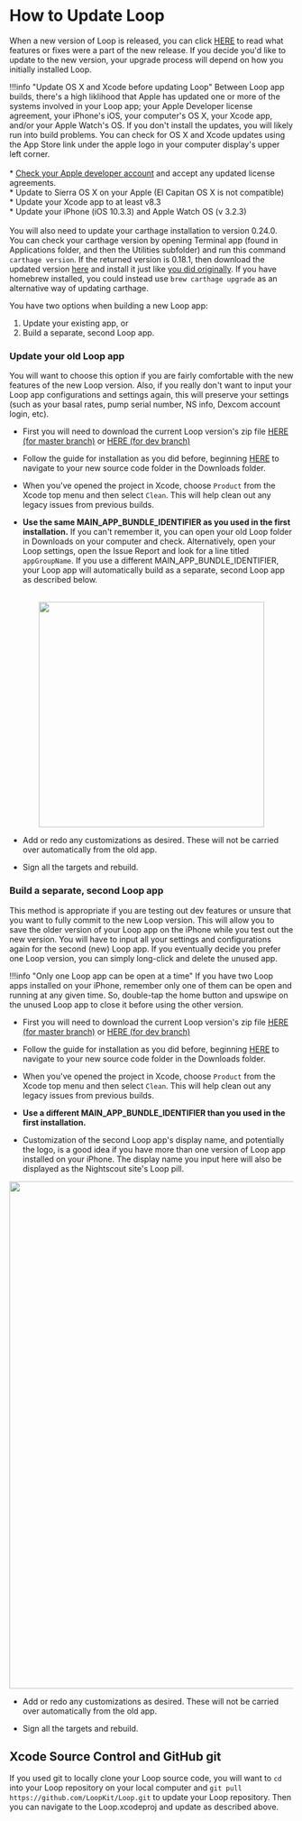 # How to Update Loop

When a new version of Loop is released, you can click [HERE](https://github.com/LoopKit/Loop/releases) to read what features or fixes were a part of the new release.  If you decide you'd like to update to the new version, your upgrade process will depend on how you initially installed Loop.

!!!info "Update OS X and Xcode before updating Loop"
    Between Loop app builds, there's a high liklihood that Apple has updated one or more of the systems involved in your Loop app; your Apple Developer license agreement, your iPhone's iOS, your computer's OS X, your Xcode app, and/or your Apple Watch's OS.  If you don't install the updates, you will likely run into build problems.  You can check for OS X and Xcode updates using the App Store link under the apple logo in your computer display's upper left corner.</br></br>
        * [Check your Apple developer account](http://developer.apple.com) and accept any updated license agreements.</br>
        * Update to Sierra OS X on your Apple (El Capitan OS X is not compatible)</br>
        * Update your Xcode app to at least v8.3</br>
        * Update your iPhone (iOS 10.3.3) and Apple Watch OS (v 3.2.3)</br></br>
    You will also need to update your carthage installation to version 0.24.0.  You can check your carthage version by opening Terminal app (found in Applications folder, and then the Utilities subfolder) and run this command `carthage version`. If the returned version is 0.18.1, then download the updated version [here](https://github.com/Carthage/Carthage/releases/download/0.24.0/Carthage.pkg) and install it just like [you did originally](https://loopkit.github.io/loopdocs/build/installing/#install-carthage).  If you have homebrew installed, you could instead use `brew carthage upgrade` as an alternative way of updating carthage. 


You have two options when building a new Loop app:

1. Update your existing app, or
2. Build a separate, second Loop app.

### Update your old Loop app

You will want to choose this option if you are fairly comfortable with the new features of the new Loop version.  Also, if you really don't want to input your Loop app configurations and settings again, this will preserve your settings (such as your basal rates, pump serial number, NS info, Dexcom account login, etc).

* First you will need to download the current Loop version's zip file [HERE (for master branch)](https://github.com/LoopKit/Loop/archive/master.zip) or [HERE (for dev branch)](https://github.com/LoopKit/Loop/archive/dev.zip)

* Follow the guide for installation as you did before, beginning [HERE](https://loopkit.github.io/loopdocs/build/installing/#install-loop-using-xcode) to navigate to your new source code folder in the Downloads folder.

* When you've opened the project in Xcode, choose `Product` from the Xcode top menu and then select `Clean`.  This will help clean out any legacy issues from previous builds.

* **Use the same MAIN_APP_BUNDLE_IDENTIFIER as you used in the first installation.**  If you can't remember it, you can open your old Loop folder in Downloads on your computer and check.  Alternatively, open your Loop settings, open the Issue Report and look for a line titled `appGroupName`.  If you use a different MAIN_APP_BUNDLE_IDENTIFIER, your Loop app will automatically build as a separate, second Loop app as described below.</br></br>

<p align="center">
<img src="../img/app_group_name.jpg" width="400">
</p>

* Add or redo any customizations as desired.  These will not be carried over automatically from the old app.

* Sign all the targets and rebuild.

### Build a separate, second Loop app

This method is appropriate if you are testing out dev features or unsure that you want to fully commit to the new Loop version.  This will allow you to save the older version of your Loop app on the iPhone while you test out the new version.  You will have to input all your settings and configurations again for the second (new) Loop app.  If you eventually decide you prefer one Loop version, you can simply long-click and delete the unused app.  

!!!info "Only one Loop app can be open at a time"
    If you have two Loop apps installed on your iPhone, remember only one of them can be open and running at any given time.  So, double-tap the home button and upswipe on the unused Loop app to close it before using the other version.

* First you will need to download the current Loop version's zip file [HERE (for master branch)](https://github.com/LoopKit/Loop/archive/master.zip) or [HERE (for dev branch)](https://github.com/LoopKit/Loop/archive/dev.zip)

* Follow the guide for installation as you did before, beginning [HERE](https://loopkit.github.io/loopdocs/build/installing/#install-loop-using-xcode) to navigate to your new source code folder in the Downloads folder.  

* When you've opened the project in Xcode, choose `Product` from the Xcode top menu and then select `Clean`.  This will help clean out any legacy issues from previous builds.

* **Use a different MAIN_APP_BUNDLE_IDENTIFIER than you used in the first installation.**  

* Customization of the second Loop app's display name, and potentially the logo, is a good idea if you have more than one version of Loop app installed on your iPhone.  The display name you input here will also be displayed as the Nightscout site's Loop pill.

<p align="center">
<img src="../img/display-name.png" width="900">
</p>

* Add or redo any customizations as desired.  These will not be carried over automatically from the old app.

* Sign all the targets and rebuild.

## Xcode Source Control and GitHub git
If you used git to locally clone your Loop source code, you will want to `cd` into your Loop repository on your local computer and `git pull https://github.com/LoopKit/Loop.git` to update your Loop repository.  Then you can navigate to the Loop.xcodeproj and update as described above.

